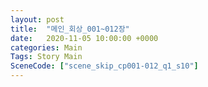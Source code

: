 ```yaml
---
layout: post
title:  "메인_회상_001~012장"
date:   2020-11-05 10:00:00 +0000
categories: Main
Tags: Story Main
SceneCode: ["scene_skip_cp001-012_q1_s10"]
---
```


